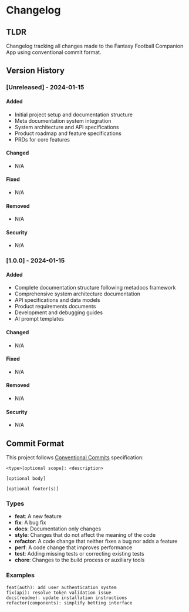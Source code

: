 # Changelog

## TLDR

Changelog tracking all changes made to the Fantasy Football Companion App using conventional commit format.

## Version History

### [Unreleased] - 2024-01-15

#### Added
- Initial project setup and documentation structure
- Meta documentation system integration
- System architecture and API specifications
- Product roadmap and feature specifications
- PRDs for core features

#### Changed
- N/A

#### Fixed
- N/A

#### Removed
- N/A

#### Security
- N/A

### [1.0.0] - 2024-01-15

#### Added
- Complete documentation structure following metadocs framework
- Comprehensive system architecture documentation
- API specifications and data models
- Product requirements documents
- Development and debugging guides
- AI prompt templates

#### Changed
- N/A

#### Fixed
- N/A

#### Removed
- N/A

#### Security
- N/A

## Commit Format

This project follows [Conventional Commits](https://www.conventionalcommits.org/) specification:

```
<type>[optional scope]: <description>

[optional body]

[optional footer(s)]
```

### Types
- **feat**: A new feature
- **fix**: A bug fix
- **docs**: Documentation only changes
- **style**: Changes that do not affect the meaning of the code
- **refactor**: A code change that neither fixes a bug nor adds a feature
- **perf**: A code change that improves performance
- **test**: Adding missing tests or correcting existing tests
- **chore**: Changes to the build process or auxiliary tools

### Examples
```
feat(auth): add user authentication system
fix(api): resolve token validation issue
docs(readme): update installation instructions
refactor(components): simplify betting interface
```